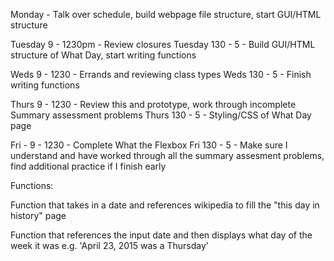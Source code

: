 Monday - Talk over schedule, build webpage file structure, start GUI/HTML structure

Tuesday 9 - 1230pm - Review closures
Tuesday 130 - 5 - Build GUI/HTML structure of What Day, start writing functions

Weds 9 - 1230 - Errands and reviewing class types
Weds 130 - 5 - Finish writing functions

Thurs 9 - 1230 - Review this and prototype, work through incomplete 
Summary assessment problems
Thurs 130 - 5 - Styling/CSS of What Day page

Fri - 9 - 1230 - Complete What the Flexbox 
Fri 130 - 5 - Make sure I understand and have worked through all the 
summary assesment problems, find additional practice if I finish early




Functions:

Function that takes in a date and references wikipedia to fill the 
"this day in history" page 

Function that references the input date and then displays what day of the week it was
e.g. 'April 23, 2015 was a Thursday'
